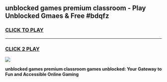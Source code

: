 
## unblocked games premium classroom - Play Unblocked Gmaes & Free #bdqfz
<h3>
<a href="https://news.freeplayer.one?title=unblocked_games_premium_classroom&ref=26F">CLICK TO PLAY</a></h3>
<hr>

<h3>
<a href="https://news.freeplayer.one?title=unblocked_games_premium_classroom&ref=26F">CLICK 2 PLAY</a>
  
</h3>

<a href="https://news.freeplayer.one?title=unblocked_games_premium_classroom&ref=26F/"><img src="https://clearcache.store/games.png"></a>


**unblocked games premium classroom games unblocked: Your Gateway to Fun and Accessible Online Gaming**
